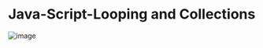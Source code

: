 # Java-Script-Looping and Collections

![image](https://github.com/user-attachments/assets/8e6a45f2-5b91-45c2-8bb7-cd6c2ab3126d)
